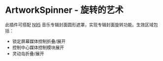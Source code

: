 # ArtworkSpinner - 旋转的艺术

此插件可搭配 [N95](https://havoc.app/package/n95) 音乐专辑封面圆形遮罩，实现专辑封面旋转功能。生效区域包括：

- 锁定屏幕媒体控制折叠/展开
- 控制中心媒体控制模块展开
- 灵动岛折叠/展开
